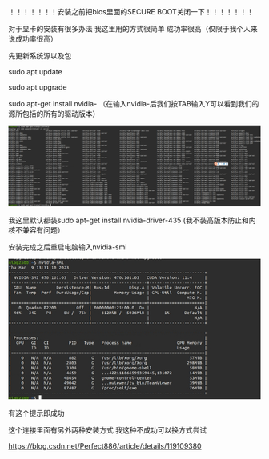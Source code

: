 ！！！！！！！安装之前把bios里面的SECURE BOOT关闭一下！！！！！！！

对于显卡的安装有很多办法  我这里用的方式很简单 成功率很高（仅限于我个人来说成功率很高）

先更新系统源以及包

sudo apt update

sudo apt upgrade

sudo apt-get install nvidia- （在输入nvidia-后我们按TAB输入Y可以看到我们的源所包括的所有的驱动版本）

![image](https://raw.githubusercontent.com/Helpdesk2500/Image/main/nvidia.jpg)

我这里默认都装sudo apt-get install nvidia-driver-435 (我不装高版本防止和内核不兼容有问题）

安装完成之后重启电脑输入nvidia-smi

![image](https://raw.githubusercontent.com/Helpdesk2500/Image/main/nvidia2.jpg)

有这个提示即成功

这个连接里面有另外两种安装方式 我这种不成功可以换方式尝试

https://blog.csdn.net/Perfect886/article/details/119109380
